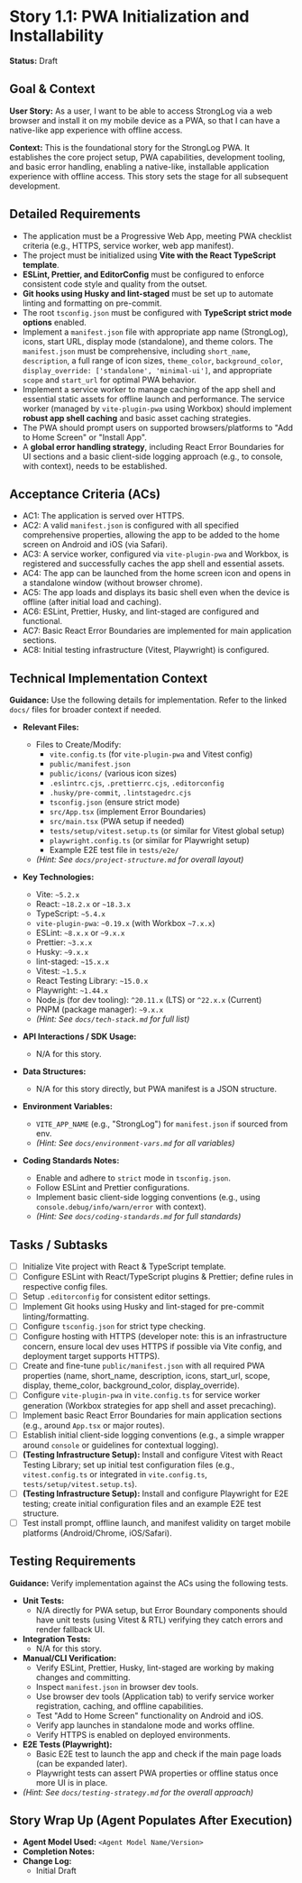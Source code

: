 # Story 1.1: PWA Initialization and Installability

**Status:** Draft

## Goal & Context

**User Story:** As a user, I want to be able to access StrongLog via a web browser and install it on my mobile device as a PWA, so that I can have a native-like app experience with offline access.

**Context:** This is the foundational story for the StrongLog PWA. It establishes the core project setup, PWA capabilities, development tooling, and basic error handling, enabling a native-like, installable application experience with offline access. This story sets the stage for all subsequent development.

## Detailed Requirements

* The application must be a Progressive Web App, meeting PWA checklist criteria (e.g., HTTPS, service worker, web app manifest).
* The project must be initialized using **Vite with the React TypeScript template**.
* **ESLint, Prettier, and EditorConfig** must be configured to enforce consistent code style and quality from the outset.
* **Git hooks using Husky and lint-staged** must be set up to automate linting and formatting on pre-commit.
* The root `tsconfig.json` must be configured with **TypeScript strict mode options** enabled.
* Implement a `manifest.json` file with appropriate app name (StrongLog), icons, start URL, display mode (standalone), and theme colors. The `manifest.json` must be comprehensive, including `short_name`, `description`, a full range of icon sizes, `theme_color`, `background_color`, `display_override: ['standalone', 'minimal-ui']`, and appropriate `scope` and `start_url` for optimal PWA behavior.
* Implement a service worker to manage caching of the app shell and essential static assets for offline launch and performance. The service worker (managed by `vite-plugin-pwa` using Workbox) should implement **robust app shell caching** and basic asset caching strategies.
* The PWA should prompt users on supported browsers/platforms to "Add to Home Screen" or "Install App".
* A **global error handling strategy**, including React Error Boundaries for UI sections and a basic client-side logging approach (e.g., to console, with context), needs to be established.

## Acceptance Criteria (ACs)

* AC1: The application is served over HTTPS.
* AC2: A valid `manifest.json` is configured with all specified comprehensive properties, allowing the app to be added to the home screen on Android and iOS (via Safari).
* AC3: A service worker, configured via `vite-plugin-pwa` and Workbox, is registered and successfully caches the app shell and essential assets.
* AC4: The app can be launched from the home screen icon and opens in a standalone window (without browser chrome).
* AC5: The app loads and displays its basic shell even when the device is offline (after initial load and caching).
* AC6: ESLint, Prettier, Husky, and lint-staged are configured and functional.
* AC7: Basic React Error Boundaries are implemented for main application sections.
* AC8: Initial testing infrastructure (Vitest, Playwright) is configured.

## Technical Implementation Context

**Guidance:** Use the following details for implementation. Refer to the linked `docs/` files for broader context if needed.

* **Relevant Files:**
  * Files to Create/Modify:
    * `vite.config.ts` (for `vite-plugin-pwa` and Vitest config)
    * `public/manifest.json`
    * `public/icons/` (various icon sizes)
    * `.eslintrc.cjs`, `.prettierrc.cjs`, `.editorconfig`
    * `.husky/pre-commit`, `.lintstagedrc.cjs`
    * `tsconfig.json` (ensure strict mode)
    * `src/App.tsx` (implement Error Boundaries)
    * `src/main.tsx` (PWA setup if needed)
    * `tests/setup/vitest.setup.ts` (or similar for Vitest global setup)
    * `playwright.config.ts` (or similar for Playwright setup)
    * Example E2E test file in `tests/e2e/`
  * _(Hint: See `docs/project-structure.md` for overall layout)_

* **Key Technologies:**
  * Vite: `~5.2.x`
  * React: `~18.2.x` or `~18.3.x`
  * TypeScript: `~5.4.x`
  * `vite-plugin-pwa`: `~0.19.x` (with Workbox `~7.x.x`)
  * ESLint: `~8.x.x` or `~9.x.x`
  * Prettier: `~3.x.x`
  * Husky: `~9.x.x`
  * lint-staged: `~15.x.x`
  * Vitest: `~1.5.x`
  * React Testing Library: `~15.0.x`
  * Playwright: `~1.44.x`
  * Node.js (for dev tooling): `^20.11.x` (LTS) or `^22.x.x` (Current)
  * PNPM (package manager): `~9.x.x`
  * _(Hint: See `docs/tech-stack.md` for full list)_

* **API Interactions / SDK Usage:**
  * N/A for this story.

* **Data Structures:**
  * N/A for this story directly, but PWA manifest is a JSON structure.

* **Environment Variables:**
  * `VITE_APP_NAME` (e.g., "StrongLog") for `manifest.json` if sourced from env.
  * _(Hint: See `docs/environment-vars.md` for all variables)_

* **Coding Standards Notes:**
  * Enable and adhere to `strict` mode in `tsconfig.json`.
  * Follow ESLint and Prettier configurations.
  * Implement basic client-side logging conventions (e.g., using `console.debug/info/warn/error` with context).
  * _(Hint: See `docs/coding-standards.md` for full standards)_

## Tasks / Subtasks

* [ ] Initialize Vite project with React & TypeScript template.
* [ ] Configure ESLint with React/TypeScript plugins & Prettier; define rules in respective config files.
* [ ] Setup `.editorconfig` for consistent editor settings.
* [ ] Implement Git hooks using Husky and lint-staged for pre-commit linting/formatting.
* [ ] Configure `tsconfig.json` for strict type checking.
* [ ] Configure hosting with HTTPS (developer note: this is an infrastructure concern, ensure local dev uses HTTPS if possible via Vite config, and deployment target supports HTTPS).
* [ ] Create and fine-tune `public/manifest.json` with all required PWA properties (name, short_name, description, icons, start_url, scope, display, theme_color, background_color, display_override).
* [ ] Configure `vite-plugin-pwa` in `vite.config.ts` for service worker generation (Workbox strategies for app shell and asset precaching).
* [ ] Implement basic React Error Boundaries for main application sections (e.g., around `App.tsx` or major routes).
* [ ] Establish initial client-side logging conventions (e.g., a simple wrapper around `console` or guidelines for contextual logging).
* [ ] **(Testing Infrastructure Setup):** Install and configure Vitest with React Testing Library; set up initial test configuration files (e.g., `vitest.config.ts` or integrated in `vite.config.ts`, `tests/setup/vitest.setup.ts`).
* [ ] **(Testing Infrastructure Setup):** Install and configure Playwright for E2E testing; create initial configuration files and an example E2E test structure.
* [ ] Test install prompt, offline launch, and manifest validity on target mobile platforms (Android/Chrome, iOS/Safari).

## Testing Requirements

**Guidance:** Verify implementation against the ACs using the following tests.

* **Unit Tests:**
  * N/A directly for PWA setup, but Error Boundary components should have unit tests (using Vitest & RTL) verifying they catch errors and render fallback UI.
* **Integration Tests:**
  * N/A for this story.
* **Manual/CLI Verification:**
  * Verify ESLint, Prettier, Husky, lint-staged are working by making changes and committing.
  * Inspect `manifest.json` in browser dev tools.
  * Use browser dev tools (Application tab) to verify service worker registration, caching, and offline capabilities.
  * Test "Add to Home Screen" functionality on Android and iOS.
  * Verify app launches in standalone mode and works offline.
  * Verify HTTPS is enabled on deployed environments.
* **E2E Tests (Playwright):**
  * Basic E2E test to launch the app and check if the main page loads (can be expanded later).
  * Playwright tests can assert PWA properties or offline status once more UI is in place.
* _(Hint: See `docs/testing-strategy.md` for the overall approach)_

## Story Wrap Up (Agent Populates After Execution)

* **Agent Model Used:** `<Agent Model Name/Version>`
* **Completion Notes:**
* **Change Log:**
  * Initial Draft
